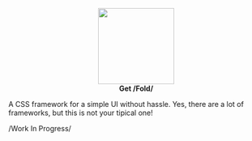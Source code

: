 <p align=center><img src="https://github.com/half-real-SCRACX/Fold/blob/main/Resources/fold-logo-small.png" width="150"><br><b>Get /Fold/</b></p>
A CSS framework for a simple UI without hassle. Yes, there are a lot of frameworks, but this is not your tipical one!

 /Work In Progress/
